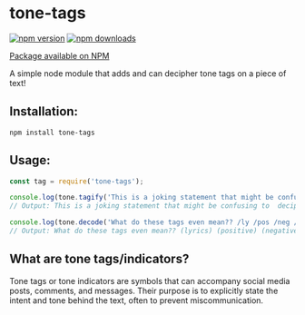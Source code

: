 # tone-tags


[![npm version](https://img.shields.io/npm/v/tone-tags.svg)](https://www.npmjs.com/package/tone-tags)
[![npm downloads](https://img.shields.io/npm/dt/tone-tags.svg)](https://www.npmjs.com/package/tone-tags)

[Package available on NPM](https://www.npmjs.com/package/tone-tags)

A simple node module that adds and can decipher tone tags on a  piece of text!

## Installation:
``` 
npm install tone-tags 
```

## Usage:
```javascript
const tag = require('tone-tags');

console.log(tone.tagify('This is a joking statement that might be confusing to  decipher over text (joking) (sarcastic) (light-hearted)'));
// Output: This is a joking statement that might be confusing to  decipher over text /j /s /lh

console.log(tone.decode('What do these tags even mean?? /ly /pos /neg /hyp'));
// Output: What do these tags even mean?? (lyrics) (positive) (negative) (hyperbole)
```

## What are tone tags/indicators?
Tone tags or tone indicators are symbols that can accompany social media posts, comments, and messages. Their purpose is to explicitly state the intent and tone behind the text, often to prevent miscommunication.